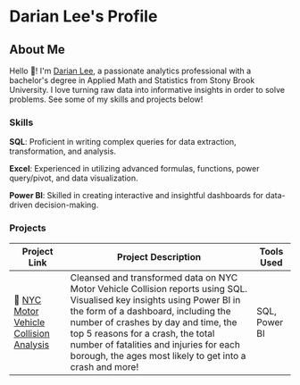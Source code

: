  # Darian Lee's Profile

## About Me

Hello 👋! I'm [Darian Lee](https://www.linkedin.com/in/darianlee555), a passionate analytics professional with a bachelor's degree in Applied Math and Statistics from Stony Brook University. I love turning raw data into informative insights in order to solve problems. See some of my skills and projects below!

### Skills
**SQL**: Proficient in writing complex queries for data extraction, transformation, and analysis.

**Excel**: Experienced in utilizing advanced formulas, functions, power query/pivot, and data visualization.

**Power BI**: Skilled in creating interactive and insightful dashboards for data-driven decision-making.

### Projects
| Project Link | Project Description | Tools Used |
|---|---|-----|
|🚗 [NYC Motor Vehicle Collision Analysis](https://github.com/darianlee555/Portfolio-Projects/blob/main/README.md) |Cleansed and transformed data on NYC Motor Vehicle Collision reports using SQL. Visualised key insights using Power BI in the form of a dashboard, including the number of crashes by day and time, the top 5 reasons for a crash, the total number of fatalities and injuries for each borough, the ages most likely to get into a crash and more!|SQL, Power BI|
